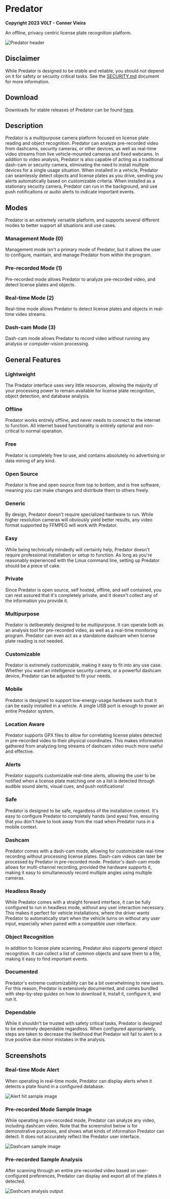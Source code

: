 # Predator

**Copyright 2023 V0LT - Conner Vieira**

An offline, privacy centric license plate recognition platform.

![Predator header](./assets/images/branding/PredatorHeaderLight.svg)


## Disclaimer

While Predator is designed to be stable and reliable, you should not depend on it for safety or security critical tasks. See the [SECURITY.md](SECURITY.md) document for more information.


## Download
Downloads for stable releases of Predator can be found [here](https://v0lttech.com/predator.php).


## Description

Predator is a multipurpose camera platform focused on license plate reading and object recognition. Predator can analyze pre-recorded video from dashcams, security cameras, or other devices, as well as real-time video streams from live vehicle-mounted cameras and fixed webcams. In addition to video analysis, Predator is also capable of acting as a traditional dash-cam or security camera, eliminating the need to install multiple devices for a single usage situation. When installed in a vehicle, Predator can seamlessly detect objects and license plates as you drive, sending you alerts automatically based on customizable criteria. When installed as a stationary security camera, Predator can run in the background, and use push notifications or audio alerts to indicate important events.


## Modes

Predator is an extremely versatile platform, and supports several different modes to better support all situations and use cases.

### Management Mode (0)

Management mode isn't a primary mode of Predator, but it allows the user to configure, maintain, and manage Predator from within the program.

### Pre-recorded Mode (1)

Pre-recorded mode allows Predator to analyze pre-recorded video, and detect license plates and objects.

### Real-time Mode (2)

Real-time mode allows Predator to detect license plates and objects in real-time video streams.

### Dash-cam Mode (3)

Dash-cam mode allows Predator to record video without running any analysis or computer-vision processing.


## General Features

### Lightweight

The Predator interface uses very little resources, allowing the majority of your processing power to remain available for license plate recognition, object detection, and database analysis.

### Offline

Predator works entirely offline, and never needs to connect to the internet to function. All internet based functionality is entirely optional and non-critical to normal operation.

### Free

Predator is completely free to use, and contains absolutely no advertising or data mining of any kind.

### Open Source

Predator is free and open source from top to bottom, and is free software, meaning you can make changes and distribute them to others freely.

### Generic

By design, Predator doesn't require specialized hardware to run. While higher resolution cameras will obviously yield better results, any video format supported by FFMPEG will work with Predator.

### Easy

While being technically mindedly will certainly help, Predator doesn't require professional installation or setup to function. As long as you're reasonably experienced with the Linux command line, setting up Predator should be a piece of cake.

### Private

Since Predator is open source, self hosted, offline, and self contained, you can rest assured that it's completely private, and it doesn't collect any of the information you provide it.

### Multipurpose

Predator is deliberately designed to be multipurpose. It can operate both as an analysis tool for pre-recorded video, as well as a real-time monitoring program. Predator can even act as a standalone dashcam when license plate reading is not needed.

### Customizable

Predator is extremely customizable, making it easy to fit into any use case. Whether you want an intelligence security camera, or a powerful dashcam device, Predator can be adjusted to fit your needs.

### Mobile

Predator is designed to support low-energy-usage hardware such that it can be easily installed in a vehicle. A single USB port is enough to power an entire Predator system.

### Location Aware

Predator supports GPX files to allow for correlating license plates detected in pre-recorded video to their physical coordinates. This makes information gathered from analyzing long streams of dashcam video much more useful and effective.

### Alerts

Predator supports customizable real-time alerts, allowing the user to be notified when a license plate matching one on a list is detected through audible sound alerts, visual cues, and push notifications!

### Safe

Predator is designed to be safe, regardless of the installation context. It's easy to configure Predator to completely hands (and eyes) free, ensuring that you don't have to look away from the road when Predator runs in a mobile context.

### Dashcam

Predator comes with a dash-cam mode, allowing for customizable real-time recording without processing license plates. Dash-cam videos can later be processed by Predator in pre-recorded mode. Predator's dash-cam mode allows for multi-channel recording, provided the hardware supports it, making it easy to simultaneously record multiple angles using multiple cameras.

### Headless Ready

While Predator comes with a straight forward interface, it can be fully configured to run in headless mode, without any user interaction necessary. This makes it perfect for vehicle installations, where the driver wants Predator to automatically start when the vehicle turns on without any user input, especially when paired with a compatible user interface.

### Object Recognition

In addition to license plate scanning, Predator also supports general object recognition. It can collect a list of common objects and save them to a file, making it easy to find important events.

### Documented

Predator's extreme customizability can be a bit overwhelming to new users. For this reason, Predator is extensively documented, and comes bundled with step-by-step guides on how to download it, install it, configure it, and run it.

### Dependable

While it shouldn't be trusted with safety critical tasks, Predator is designed to be extremely dependable regardless. When configured appropriately, steps are taken to decrease the likelihood that Predator will fail to alert to a true positive due minor mistakes in the analysis.


## Screenshots

### Real-time Mode Alert

When operating in real-time mode, Predator can display alerts when it detects a plate found in a configured database.

![Alert hit sample image](./assets/images/screenshots/alerthit.png)

### Pre-recorded Mode Sample Image

While operating in pre-recorded mode, Predator can analyze any video, including dashcam video. Note that the screenshot below is for demonstrative purposes, and shows what kinds of information Predator can detect. It does not accurately reflect the Predator user interface.

![Dashcam sample image](./assets/images/screenshots/dashcamsample.png)

### Pre-recorded Sample Analysis

After scanning through an entire pre-recorded video based on user-configured preferences, Predator can display and export all of the plates it detected.

![Dashcam analysis output](./assets/images/screenshots/dashcamdetect.png)
